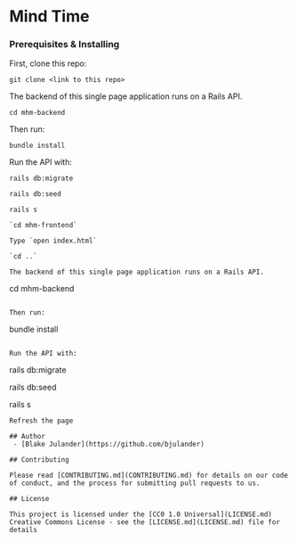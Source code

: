 # Mind Time

### Prerequisites & Installing

First, clone this repo:

```
git clone <link to this repo>
```

The backend of this single page application runs on a Rails API.

```
cd mhm-backend
```

Then run:
```
bundle install
```

Run the API with:
```
rails db:migrate

rails db:seed

rails s

`cd mhm-frontend`

Type `open index.html`

`cd ..`

The backend of this single page application runs on a Rails API.

```
cd mhm-backend
```

Then run:
```
bundle install
```

Run the API with:
```
rails db:migrate

rails db:seed

rails s
```
Refresh the page

## Author
 - [Blake Julander](https://github.com/bjulander)

## Contributing

Please read [CONTRIBUTING.md](CONTRIBUTING.md) for details on our code
of conduct, and the process for submitting pull requests to us.

## License

This project is licensed under the [CC0 1.0 Universal](LICENSE.md)
Creative Commons License - see the [LICENSE.md](LICENSE.md) file for details